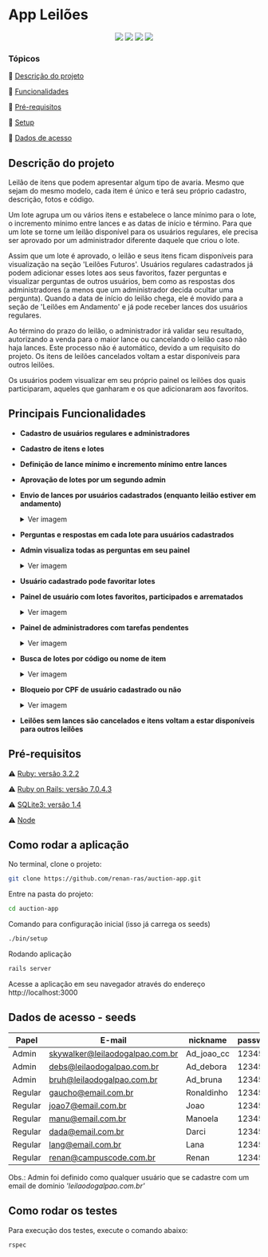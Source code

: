 # App Leilões

<p align="center">
  <img src="http://img.shields.io/static/v1?label=Ruby&message=3.2.2&color=red&style=for-the-badge&logo=ruby"/>
  <img src="http://img.shields.io/static/v1?label=Ruby%20On%20Rails%20&message=7.0.4.3&color=red&style=for-the-badge&logo=ruby"/>
  <img src="http://img.shields.io/static/v1?label=TESTES&message=%3E100&color=GREEN&style=for-the-badge"/>
  <img src="http://img.shields.io/static/v1?label=STATUS&message=EM%20DESENVOLVIMENTO&color=RED&style=for-the-badge"/>
</p>

### Tópicos 

:small_blue_diamond: [Descrição do projeto](#descrição-do-projeto)

:small_blue_diamond: [Funcionalidades](#principais-funcionalidades)

:small_blue_diamond: [Pré-requisitos](#pré-requisitos)

:small_blue_diamond: [Setup](#como-rodar-a-aplicação)

:small_blue_diamond: [Dados de acesso](#dados-de-acesso---seeds)

## Descrição do projeto
Leilão de itens que podem apresentar algum tipo de avaria. Mesmo que sejam do mesmo modelo, cada item é único e terá seu próprio cadastro, descrição, fotos e código.

Um lote agrupa um ou vários itens e estabelece o lance mínimo para o lote, o incremento mínimo entre lances e as datas de início e término. Para que um lote se torne um leilão disponível para os usuários regulares, ele precisa ser aprovado por um administrador diferente daquele que criou o lote.

Assim que um lote é aprovado, o leilão e seus itens ficam disponíveis para visualização na seção 'Leilões Futuros'. Usuários regulares cadastrados já podem adicionar esses lotes aos seus favoritos, fazer perguntas e visualizar perguntas de outros usuários, bem como as respostas dos administradores (a menos que um administrador decida ocultar uma pergunta). Quando a data de início do leilão chega, ele é movido para a seção de 'Leilões em Andamento' e já pode receber lances dos usuários regulares.

Ao término do prazo do leilão, o administrador irá validar seu resultado, autorizando a venda para o maior lance ou cancelando o leilão caso não haja lances. Este processo não é automático, devido a um requisito do projeto. Os itens de leilões cancelados voltam a estar disponíveis para outros leilões.

Os usuários podem visualizar em seu próprio painel os leilões dos quais participaram, aqueles que ganharam e os que adicionaram aos favoritos.

## Principais Funcionalidades
* **Cadastro de usuários regulares e administradores**

* **Cadastro de itens e lotes**

* **Definição de lance mínimo e incremento mínimo entre lances**

* **Aprovação de lotes por um segundo admin**

* **Envio de lances por usuários cadastrados (enquanto leilão estiver em andamento)**  
  <details>
  <summary>Ver imagem</summary>

  ![Screenshot from 2023-07-07 15-44-01](https://github.com/renan-ras/auction-app/assets/126360032/b4d8abdd-85df-4c47-a2dd-26a4c4bed71d)
  </details>
  
* **Perguntas e respostas em cada lote para usuários cadastrados**

* **Admin visualiza todas as perguntas em seu painel**
  <details>
  <summary>Ver imagem</summary>

  ![Screenshot from 2023-07-17 16-52-53](https://github.com/renan-ras/auction-app/assets/126360032/35732004-aebb-48d7-9f93-19fcec8e4166)

  </details>

* **Usuário cadastrado pode favoritar lotes**

* **Painel de usuário com lotes favoritos, participados e arrematados**  
  <details>
  <summary>Ver imagem</summary>

  ![Screenshot from 2023-07-17 15-27-19](https://github.com/renan-ras/auction-app/assets/126360032/a39d7c71-85ee-4f4a-bba9-386aabd17281)
  </details>
  
* **Painel de administradores com tarefas pendentes**  
  <details>
  <summary>Ver imagem</summary>

  ![Screenshot from 2023-07-17 15-14-22](https://github.com/renan-ras/auction-app/assets/126360032/9143071a-08d1-4b20-aefb-172a0698b4ed)
  </details>

* **Busca de lotes por código ou nome de item**
  <details>
  <summary>Ver imagem</summary>

  ![Screenshot from 2023-07-17 16-20-14](https://github.com/renan-ras/auction-app/assets/126360032/2f89c8ae-e6b5-423a-8f61-1511fcc104eb)
  </details>

* **Bloqueio por CPF de usuário cadastrado ou não**
  <details>
  <summary>Ver imagem</summary>

  ![Screenshot from 2023-07-17 16-37-10](https://github.com/renan-ras/auction-app/assets/126360032/de0e5d26-fb94-4b5d-bd67-8475c99c5f23)
  </details>

* **Leilões sem lances são cancelados e itens voltam a estar disponíveis para outros leilões**


## Pré-requisitos

:warning: [Ruby: versão 3.2.2](https://www.ruby-lang.org/en/downloads/)

:warning: [Ruby on Rails: versão 7.0.4.3](https://rubygems.org/gems/rails/versions/7.0.4.3)

:warning: [SQLite3: versão 1.4](https://www.sqlite.org/download.html)

:warning: [Node](https://nodejs.org/en/download/)

## Como rodar a aplicação

No terminal, clone o projeto:

```sh
git clone https://github.com/renan-ras/auction-app.git
```

Entre na pasta do projeto:

```sh
cd auction-app
```

Comando para configuração inicial (isso já carrega os seeds)

```sh
./bin/setup
```
Rodando aplicação

```sh
rails server
```
Acesse a aplicação em seu navegador através do endereço http://localhost:3000

## Dados de acesso - seeds

| Papel   | E-mail                           | nickname   | password | CPF         |
|---------| ---------------------------------|------------| -------- |-------------|
| Admin   | skywalker@leilaodogalpao.com.br  | Ad_joao_cc | 123456   | 56086147396 |
| Admin   | debs@leilaodogalpao.com.br       | Ad_debora  | 123456   | 25488078274 |
| Admin   | bruh@leilaodogalpao.com.br       | Ad_bruna   | 123456   | 31290135983 |
| Regular | gaucho@email.com.br              | Ronaldinho | 123456   | 42513565606 |
| Regular | joao7@email.com.br               | Joao       | 123456   | 63833236442 |
| Regular | manu@email.com.br                | Manoela    | 123456   | 59113983709 |
| Regular | dada@email.com.br                | Darci      | 123456   | 56896226722 |
| Regular | lang@email.com.br                | Lana       | 123456   | 44811903706 |
| Regular | renan@campuscode.com.br          | Renan      | 123456   | 06871624163 |

Obs.: Admin foi definido como qualquer usuário que se cadastre com um email de domínio *'leilaodogalpao.com.br'*

## Como rodar os testes

Para execução dos testes, execute o comando abaixo:

```sh
rspec
```
